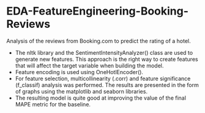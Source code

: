 # EDA-FeatureEngineering-Booking-Reviews
Analysis of the reviews from Booking.com to predict the rating of a hotel.

- The nltk library and the SentimentIntensityAnalyzer() class are used to generate new features. This approach is the right way to create features that will affect the target variable when building the model.
- Feature encoding is used using OneHotlEncoder().
- For feature selection, multicollinearity (.corr) and feature significance (f_classif) analysis was performed. The results are presented in the form of graphs using the matplotlib and seaborn libraries.
- The resulting model is quite good at improving the value of the final MAPE metric for the baseline.
